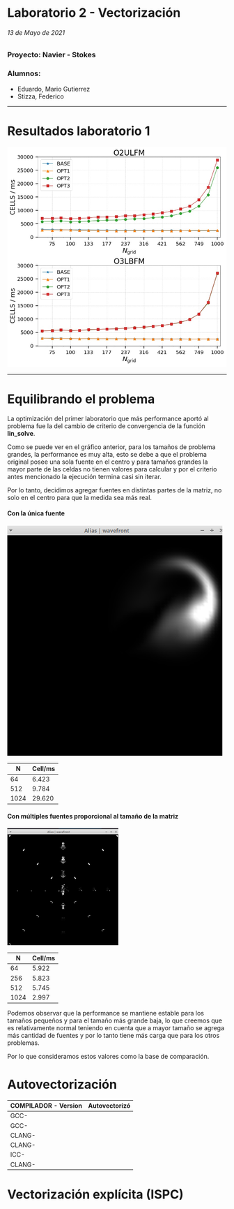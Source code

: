 # Laboratorio 2 - Vectorización

###### 13 de Mayo de 2021

### Proyecto: Navier - Stokes

### Alumnos:
- Eduardo, Mario Gutierrez
- Stizza, Federico
  
---

# Resultados laboratorio 1

![Lab1](./lab1.jpeg)

---

# Equilibrando el problema

La optimización del primer laboratorio que más performance aportó al problema fue la del cambio de criterio de convergencia de la función **lin_solve**. 

Como se puede ver en el gráfico anterior, para los tamaños de problema grandes, la performance es muy alta, esto se debe a que el problema original posee una sola fuente en el centro  y para tamaños grandes la mayor parte de las celdas no tienen valores para calcular y por el criterio antes mencionado la ejecución termina casi sin iterar.

Por lo tanto, decidimos agregar fuentes en distintas partes de la matriz, no solo en el centro para que la medida sea más real.

#### Con la única fuente
![height:5cm](./viejo.png)

| N    | Cell/ms |
| ---- | ------- |
| 64   | 6.423   |
| 512  | 9.784   |
| 1024 | 29.620  |

#### Con múltiples fuentes proporcional al tamaño de la matriz

![height:5cm](./nuevo.png)

| N    | Cell/ms |
| ---- | ------- |
| 64   | 5.922   |
| 256  | 5.823   |
| 512  | 5.745   |
| 1024 | 2.997   |

Podemos observar que la performance se mantiene estable para los tamaños pequeños y para el tamaño más grande baja, lo que creemos que es relativamente normal teniendo en cuenta que a mayor tamaño se agrega más cantidad de fuentes y por lo tanto tiene más carga que para los otros problemas.

Por lo que consideramos estos valores como la base de comparación.

# Autovectorización

| COMPILADOR - Version | Autovectorizó |
| -------------------- | ------------- |
| GCC-                 |               |
| GCC-                 |               |
| CLANG-               |               |
| CLANG-               |               |
| ICC-               |               |
| CLANG-               |               |

# Vectorización explícita (ISPC)

<!-- source /opt/intel/oneapi/setvars.sh intel64 -->
